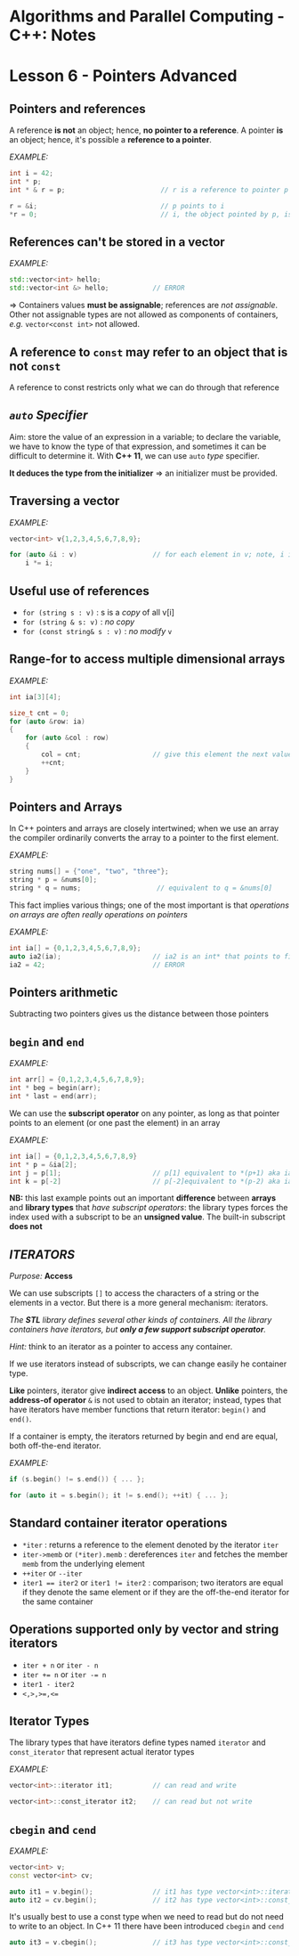 # **Algorithms and Parallel Computing - C++: Notes**

# **Lesson 6 - Pointers Advanced**

## Pointers and references

A reference **is not** an object; hence, **no pointer to a reference**.
A pointer **is** an object; hence, it's possible a **reference to a pointer**.

*EXAMPLE:*

```c++
int i = 42;
int * p;
int * & r = p;                        // r is a reference to pointer p

r = &i;                               // p points to i
*r = 0;                               // i, the object pointed by p, is 0
```

## References **can't** be stored in a vector

*EXAMPLE:*

```c++
std::vector<int> hello;
std::vector<int &> hello;           // ERROR
```

$\Rightarrow$ Containers values **must be assignable**; references are *not assignable*. Other not assignable types are not allowed as components of containers, *e.g.* `vector<const int>` not allowed.

## A reference to `const` may refer to an object that is not `const`

A reference to const restricts only what we can do through that reference

## ***`auto` Specifier***

Aim: store the value of an expression in a variable; to declare the variable, we have to know the type of that expression, and sometimes it can be difficult to determine it. With **C++ 11**, we can use `auto` *type* specifier.

**It deduces the type from the initializer** $\Rightarrow$ an initializer must be provided.

## Traversing a vector

*EXAMPLE:*

```c++
vector<int> v{1,2,3,4,5,6,7,8,9};

for (auto &i : v)                   // for each element in v; note, i is a reference
    i *= i;
```

## Useful use of references

- `for (string s : v)` : s is a *copy* of all v[i]
- `for (string & s: v)` : *no copy*
- `for (const string& s : v)` : *no modify* `v`

## Range-for to access multiple dimensional arrays

*EXAMPLE:*

```c++
int ia[3][4];

size_t cnt = 0;
for (auto &row: ia)
{
    for (auto &col : row)
    {
        col = cnt;                  // give this element the next value
        ++cnt;
    }
}
```

## Pointers and Arrays

In C++ pointers and arrays are closely intertwined; when we use an array the compiler ordinarily converts the array to a pointer to the first element.

*EXAMPLE:*

```c++
string nums[] = {"one", "two", "three"};
string * p = &nums[0];
string * q = nums;                   // equivalent to q = &nums[0]
```

This fact implies various things; one of the most important is that *operations on arrays are often really operations on pointers*

*EXAMPLE:*

```c++
int ia[] = {0,1,2,3,4,5,6,7,8,9};
auto ia2(ia);                       // ia2 is an int* that points to first element of ia
ia2 = 42;                           // ERROR
```

## Pointers arithmetic

Subtracting two pointers gives us the distance between those pointers

## `begin` and `end`

*EXAMPLE:*

```c++
int arr[] = {0,1,2,3,4,5,6,7,8,9};
int * beg = begin(arr);
int * last = end(arr);
```

We can use the **subscript operator** on any pointer, as long as that pointer points to an element (or one past the element) in an array

*EXAMPLE:*

```c++
int ia[] = {0,1,2,3,4,5,6,7,8,9}
int * p = &ia[2];
int j = p[1];                       // p[1] equivalent to *(p+1) aka ia[3]
int k = p[-2]                       // p[-2]equivalent to *(p-2) aka ia[0]
```

**NB:** this last example points out an important **difference** between **arrays** and **library types** that *have subscript operators*: the library types forces the index used with a subscript to be an **unsigned value**. The built-in subscript **does not**

## ***ITERATORS***

*Purpose:* **Access**

We can use subscripts `[]` to access the characters of a string or the elements in a vector. But there is a more general mechanism: iterators.

*The **STL** library defines several other kinds of containers. All the library containers have iterators, but **only a few support subscript operator**.*

*Hint:* think to an iterator as a pointer to access any container.

If we use iterators instead of subscripts, we can change easily he container type.

**Like** pointers, iterator give **indirect access** to an object.
**Unlike** pointers, the **address-of operator** `&` is not used to obtain an iterator; instead, types that have iterators have member functions that return iterator: `begin()` and `end()`.

If a container is empty, the iterators returned by begin and end are equal, both off-the-end iterator.

*EXAMPLE:*

```c++
if (s.begin() != s.end()) { ... };

for (auto it = s.begin(); it != s.end(); ++it) { ... };
```

## Standard container iterator operations

- `*iter` : returns a reference to the element denoted by the iterator `iter`
- `iter->memb` or `(*iter).memb` : dereferences `iter` and fetches the member `memb` from the underlying element
- `++iter` or `--iter`
- `iter1 == iter2` or `iter1 != iter2` : comparison; two iterators are equal if they denote the same element or if they are the off-the-end iterator for the same container

## Operations supported only by **vector** and **string iterators**

- `iter + n` or `iter - n`
- `iter += n` or `iter -= n`
- `iter1 - iter2`
- `<,>,>=,<=`

## Iterator Types

The library types that have iterators define types named `iterator` and `const_iterator` that represent actual iterator types

*EXAMPLE:*

```c++
vector<int>::iterator it1;          // can read and write

vector<int>::const_iterator it2;    // can read but not write
```

## `cbegin` and `cend`

*EXAMPLE:*

```c++
vector<int> v;
const vector<int> cv;

auto it1 = v.begin();               // it1 has type vector<int>::iterator
auto it2 = cv.begin();              // it2 has type vector<int>::const_iterator
```

It's usually best to use a const type when we need to read but do not need to write to an object. In C++ 11 there have been introduced `cbegin` and `cend`

```c++
auto it3 = v.cbegin();              // it3 has type vector<int>::const_iterator
```

